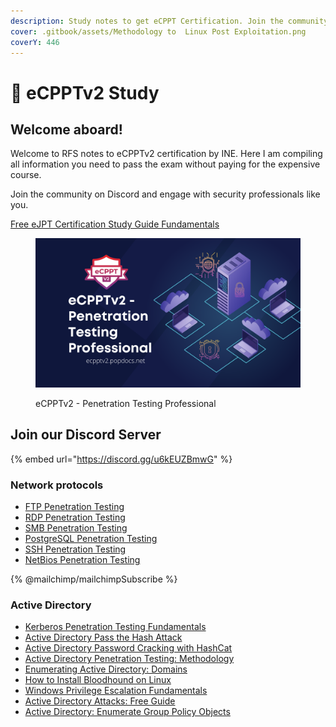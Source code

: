 ```yaml
---
description: Study notes to get eCPPT Certification. Join the community on Discord
cover: .gitbook/assets/Methodology to  Linux Post Exploitation.png
coverY: 446
---
```


# 🍕 eCPPTv2 Study

## Welcome aboard!

Welcome to RFS notes to eCPPTv2 certification by INE. Here I am compiling all information you need to pass the exam without paying for the expensive course.

Join the community on Discord and engage with security professionals like you.

[Free eJPT Certification Study Guide Fundamentals](https://www.poplabsec.com/ejpt-certification-study-material/)

<figure><img src=".gitbook/assets/eCPPTv2 - Penetration Testing Professional.png" alt="eCPPTv2 - Penetration Testing Professional"><figcaption><p>eCPPTv2 - Penetration Testing Professional</p></figcaption></figure>

## Join our Discord Server

{% embed url="https://discord.gg/u6kEUZBmwG" %}

### Network protocols

* [FTP Penetration Testing](https://www.poplabsec.com/ftp-penetration-testing/)
* [RDP Penetration Testing](https://www.poplabsec.com/rdp-penetration-testing/)
* [SMB Penetration Testing](https://www.poplabsec.com/smb-penetration-testing/)
* [PostgreSQL Penetration Testing](https://www.poplabsec.com/postgresql-penetration-testing/)
* [SSH Penetration Testing](https://www.poplabsec.com/ssh-penetration-testing/)
* [NetBios Penetration Testing](https://www.poplabsec.com/netbios-penetration-testing/)

{% @mailchimp/mailchimpSubscribe %}

### Active Directory

* [Kerberos Penetration Testing Fundamentals](https://www.poplabsec.com/kerberos-penetration-testing-fundamentals/)
* [Active Directory Pass the Hash Attack](https://www.poplabsec.com/active-directory-pass-the-hash-attack/)
* [Active Directory Password Cracking with HashCat](https://www.poplabsec.com/active-directory-password-cracking-with-hashcat/)
* [Active Directory Penetration Testing: Methodology](https://www.poplabsec.com/active-directory-penetration-testing-methodology/)
* [Enumerating Active Directory: Domains](https://www.poplabsec.com/active-directory-enumerate-domains/)
* [How to Install Bloodhound on Linux](https://www.poplabsec.com/how-to-install-bloodhound-on-linux/)
* [Windows Privilege Escalation Fundamentals](https://www.poplabsec.com/windows-privilege-escalation-fundamentals/)
* [Active Directory Attacks: Free Guide](https://www.poplabsec.com/active-directory-attacks/)
* [Active Directory: Enumerate Group Policy Objects](https://www.poplabsec.com/active-directory-enumerate-group-policy-objects/)
